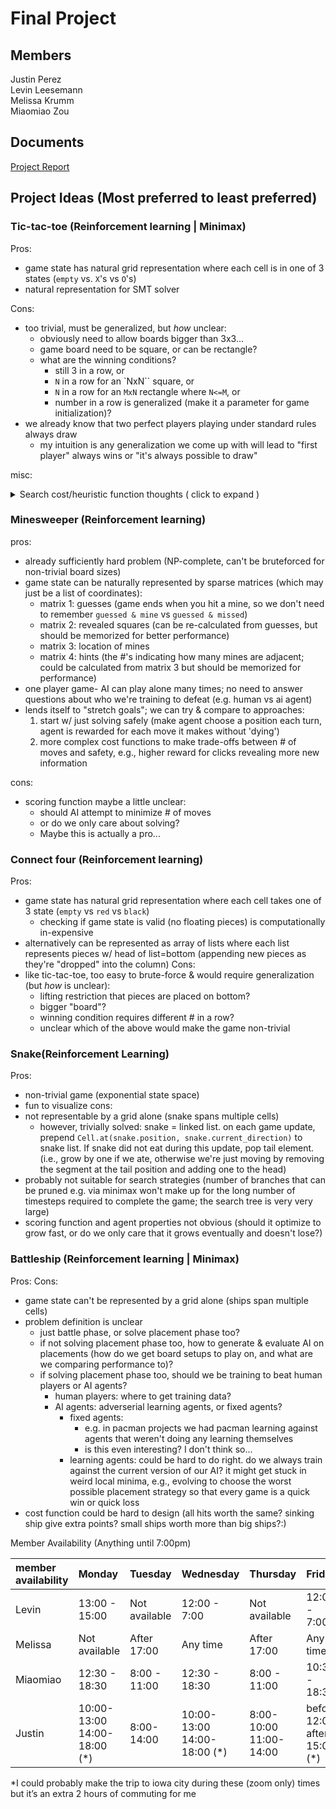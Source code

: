 # Final Project
## Members
Justin Perez<br>
Levin Leesemann<br>
Melissa Krumm<br>
Miaomiao Zou
## Documents
[Project Report](https://docs.google.com/document/d/14OXp7eeJq8z1no57VwKUTgWbHgY5yk8jf76AjHZQZYQ/edit?usp=sharing)<br>

## Project Ideas (Most preferred to least preferred)
### Tic-tac-toe (Reinforcement learning | Minimax)

Pros:
* game state has natural grid representation where each cell is in one of 3 states (`empty` vs. `X`'s vs `O`'s)
* natural representation for SMT solver

Cons:
* too trivial, must be generalized, but *how* unclear:
  * obviously need to allow boards bigger than 3x3...
  * game board need to be square, or can be rectangle?
  * what are the winning conditions?
    * still 3 in a row, or
    * `N` in a row for an `NxN`` square, or
    * `N` in a row for an `MxN` rectangle where `N<=M`, or
    * number in a row is generalized (make it a parameter for game initialization)?
* we already know that two perfect players playing under standard rules always draw
  * my intuition is any generalization we come up with will lead to "first player" always wins or "it's always possible to draw"

misc:

<details>
<summary>
Search cost/heuristic function thoughts ( click to expand )
</summary>

<strong> design </strong>
unclear depending on generalizations, but for NxN squares requiring N in a row to win, this seems reasonable:

```python
# "winnable combinations": the set of sets in which each subset is a minimal set of positions such that one player owning all of them leads to a non-draw terminal state
#   minimal meaning no element may be removed without changing the win-state
#   e.g., in standard tic-tac-toe, this is the rows, columns, and diagonals; there are 8 winnable combos in total
#   each of these is minimal because e.g. if you only owned the top 2 corners (removed the top middle position) then the top-row combination would no longer be a terminal state

def combos_containing(p: Position):
    """The set of all position combinations that can cause a terminal state."""
    return {c for c in Game.all_minimal_terminal_combinations if p in c}

def gross_points(player: Player):
    """
    Scoring function that optimizes for choosing positions that can win in more than one way.
    """
    # assign the same absolute value for all wins and losses regardless of how "close" the game was
    if lost(player, Game.board):  # losing is the worst possible state; negative infinity points
        return float('-inf')
    if won(player, Game.board):  # winning is best possible state; positive infinity points
        return float('inf')

    points = 0
    for p: Position in player.positions:
        for combo in [c for c in winnable_combinations if p in c]:  # consider each terminal state where P comes into play
            if not any (owned_by_opponent(position) for position in `winnable_combination`):  # no points if opponent blocked you
                points +=1
    return points

def net_score(players: tuple[Player, Player]):
    "zero-sum score suitable for minimax agents"
    return {
        player[0]: gross_points(player[0]) - gross_points(player[1]),
        player[1]: gross_points(player[1]) - gross_points(player[0])
    }
```

<strong> analysis </strong>

So basically, get 1 point for each winning combo that your play contributes to, but only if opponent isn't blocking
Example boards ((2x2) board where N=2 to win)
Gross Score (X): There are 3x winnable combos containing X's only position, so X gets 3 points. 
Gross Score (O): O has no positions, and therefore gets 0 points.
net_score('X'): 3
```
X | 
-----
  |
```

Gross Score: 2 for both players (1x winnable combo starting from (0,0); top-left to top-right is blocked for both players. Both players have 3 potentials combos, where 1 is blocked)
net_score('X'): 0
Suppose X is going next. X needs to decide which position to choose. Either position results in 'infinity' score (win). Both positions are equally good. The agent may break ties arbitrarily.
```
X | O
-----
  |  
```

Using above functions, a time-bounded minimax agent could perform IDS search on the state space to choose an optimal strategy.

</details>

### Minesweeper (Reinforcement learning)
pros:
* already sufficiently hard problem (NP-complete, can't be bruteforced for non-trivial board sizes)
* game state can be naturally represented by sparse matrices (which may just be a list of coordinates):
  * matrix 1: guesses (game ends when you hit a mine, so we don't need to remember `guessed & mine` vs `guessed & missed`)
  * matrix 2: revealed squares (can be re-calculated from guesses, but should be memorized for better performance)
  * matrix 3: location of mines
  * matrix 4: hints (the #'s indicating how many mines are adjacent; could be calculated from matrix 3 but should be memorized for performance)
* one player game- AI can play alone many times; no need to answer questions about who we're training to defeat (e.g. human vs ai agent)
* lends itself to "stretch goals"; we can try & compare to approaches:
  1. start w/ just solving safely (make agent choose a position each turn, agent is rewarded for each move it makes without 'dying')
  2. more complex cost functions to make trade-offs between # of moves and safety, e.g., higher reward for clicks revealing more new information

cons:
* scoring function maybe a little unclear:
  * should AI attempt to minimize # of moves
  * or do we only care about solving?
  * Maybe this is actually a pro... 

### Connect four (Reinforcement learning)
Pros:
* game state has natural grid representation where each cell takes one of 3 state (`empty` vs `red` vs `black`)
  * checking if game state is valid (no floating pieces) is computationally in-expensive
* alternatively can be represented as array of lists where each list represents pieces w/ head of list=bottom (appending new pieces as they're "dropped" into the column)
Cons:
* like tic-tac-toe, too easy to brute-force & would require generalization (but *how* is unclear):
  * lifting restriction that pieces are placed on bottom?
  * bigger "board"?
  * winning condition requires different # in a row?
  * unclear which of the above would make the game non-trivial

### Snake(Reinforcement Learning)
Pros:
* non-trivial game (exponential state space)
* fun to visualize
cons:
* not representable by a grid alone (snake spans multiple cells)
  * however, trivially solved: snake = linked list. on each game update, prepend `Cell.at(snake.position, snake.current_direction)` to snake list. If snake did not eat during this update, pop tail element. (i.e., grow by one if we ate, otherwise we're just moving by removing the segment at the tail position and adding one to the head)
* probably not suitable for search strategies (number of branches that can be pruned e.g. via minimax won't make up for the long number of timesteps required to complete the game; the search tree is very very large)
* scoring function and agent properties not obvious (should it optimize to grow fast, or do we only care that it grows eventually and doesn't lose?)

### Battleship (Reinforcement learning | Minimax)
Pros:
Cons:
* game state can't be represented by a grid alone (ships span multiple cells)
* problem definition is unclear
  * just battle phase, or solve placement phase too?
  * if not solving placement phase too, how to generate & evaluate AI on placements (how do we get board setups to play on, and what are we comparing performance to)?
  * if solving placement phase too, should we be training to beat human players or AI agents?
      * human players: where to get training data?
      * AI agents: adverserial learning agents, or fixed agents?
        * fixed agents:
          * e.g. in pacman projects we had pacman learning against agents that weren't doing any learning themselves
          * is this even interesting? I don't think so...
        * learning agents: could be hard to do right. do we always train against the current version of our AI? it might get stuck in weird local minima, e.g., evolving to choose the worst possible placement strategy so that every game is a quick win or quick loss
* cost function could be hard to design (all hits worth the same? sinking ship give extra points? small ships worth more than big ships?:)
      


Member Availability (Anything until 7:00pm)

| member availability | Monday                                    | Tuesday       | Wednesday                           | Thursday                      | Friday                              |
|:--------------------|:------------------------------------------|:--------------|:------------------------------------|:------------------------------|:------------------------------------|
| Levin               | 13:00 - 15:00                             | Not available | 12:00 - 7:00                        | Not available                 | 12:00 - 7:00                        |
| Melissa             | Not available                             | After 17:00   | Any time                            | After 17:00                   | Any time                            |
| Miaomiao            | 12:30 - 18:30                             | 8:00 - 11:00  | 12:30 - 18:30                       | 8:00 - 11:00                  | 10:30 - 18:30                       |
| Justin              | 10:00-13:00 <br /> 14:00-18:00 <br />(\*) | 8:00-14:00    | 10:00-13:00 <br /> 14:00-18:00 (\*) | 8:00-10:00 <br /> 11:00-14:00 | before 12:00 <br /> after 15:00 (\*) |

*I could probably make the trip to iowa city during these (zoom only) times but it’s an extra 2 hours of commuting for me

